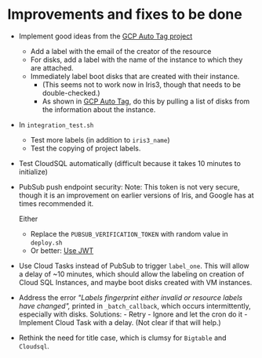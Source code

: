 # Improvements and fixes to be done

* Implement good ideas from the [GCP Auto Tag project](https://github.com/doitintl/gcp-auto-tag/)
    - Add a label with the email of the creator of the resource
    - For disks, add a label with the name of the instance to which 
    they are attached.
    - Immediately label boot disks that are created with their instance. 
        * (This seems not to work now in Iris3, though that needs to be double-checked.)
        * As shown in [GCP Auto Tag](https://github.com/doitintl/gcp-auto-tag/blob/main/main.py), do this by pulling a list of
        disks from the information about the instance.
* In `integration_test.sh`
    - Test more labels (in addition to `iris3_name`)
    - Test the copying of project labels.
* Test CloudSQL automatically (difficult because it takes 10 minutes to initialize)
* PubSub push endpoint security:
  Note: This token is not very secure, though it is an improvement on earlier versions of Iris,
  and Google has at times recommended it.

  Either
    - Replace the `PUBSUB_VERIFICATION_TOKEN` with random value in `deploy.sh`
    - Or better: [Use JWT](https://cloud.google.com/pubsub/docs/push)
* Use Cloud Tasks instead of PubSub to trigger `label_one`. This will allow a delay of ~10 minutes, which should
  allow the labeling on creation of Cloud SQL Instances, and maybe boot disks created with VM instances.
* Address the error *"Labels fingerprint either invalid or resource labels have changed",* printed in `_batch_callback`,
  which occurs intermittently, especially with disks.
    Solutions:
      - Retry
      - Ignore and let the cron do it
      - Implement Cloud Task with a delay. (Not clear if that will help.)
* Rethink the need for title case, which is clumsy for `Bigtable` and `Cloudsql`.